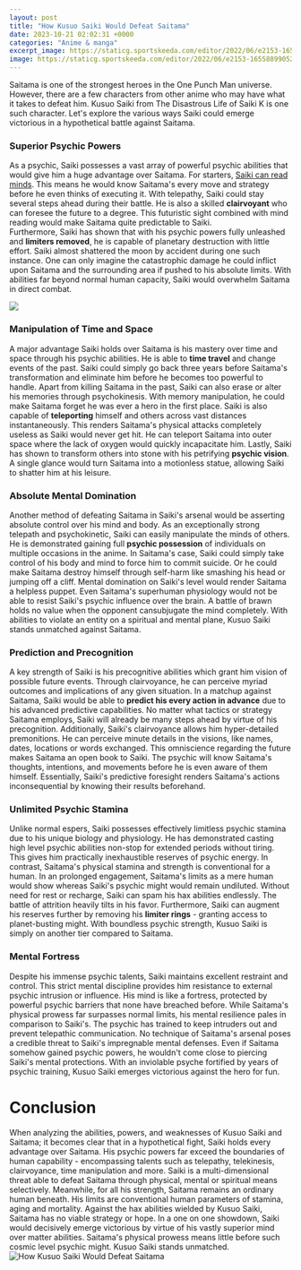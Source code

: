 ```yaml
---
layout: post
title: "How Kusuo Saiki Would Defeat Saitama"
date: 2023-10-21 02:02:31 +0000
categories: "Anime & manga"
excerpt_image: https://staticg.sportskeeda.com/editor/2022/06/e2153-16558899052841-1920.jpg
image: https://staticg.sportskeeda.com/editor/2022/06/e2153-16558899052841-1920.jpg
---
```


Saitama is one of the strongest heroes in the One Punch Man universe. However, there are a few characters from other anime who may have what it takes to defeat him. Kusuo Saiki from The Disastrous Life of Saiki K is one such character. Let's explore the various ways Saiki could emerge victorious in a hypothetical battle against Saitama.
### Superior Psychic Powers
As a psychic, Saiki possesses a vast array of powerful psychic abilities that would give him a huge advantage over Saitama. For starters, [Saiki can read minds](https://fistore.mysenprints.com/collection/ahl). This means he would know Saitama's every move and strategy before he even thinks of executing it. With telepathy, Saiki could stay several steps ahead during their battle. He is also a skilled **clairvoyant** who can foresee the future to a degree. This futuristic sight combined with mind reading would make Saitama quite predictable to Saiki.  
Furthermore, Saiki has shown that with his psychic powers fully unleashed and **limiters removed**, he is capable of planetary destruction with little effort. Saiki almost shattered the moon by accident during one such instance. One can only imagine the catastrophic damage he could inflict upon Saitama and the surrounding area if pushed to his absolute limits. With abilities far beyond normal human capacity, Saiki would overwhelm Saitama in direct combat.

![](https://static1.thegamerimages.com/wordpress/wp-content/uploads/2020/02/One-Punch-Man-A-Hero-Nobody-Knows-Saitama-Cover.jpg)
### Manipulation of Time and Space 
A major advantage Saiki holds over Saitama is his mastery over time and space through his psychic abilities. He is able to **time travel** and change events of the past. Saiki could simply go back three years before Saitama's transformation and eliminate him before he becomes too powerful to handle. Apart from killing Saitama in the past, Saiki can also erase or alter his memories through psychokinesis. With memory manipulation, he could make Saitama forget he was ever a hero in the first place.
Saiki is also capable of **teleporting** himself and others across vast distances instantaneously. This renders Saitama's physical attacks completely useless as Saiki would never get hit. He can teleport Saitama into outer space where the lack of oxygen would quickly incapacitate him. Lastly, Saiki has shown to transform others into stone with his petrifying **psychic vision**. A single glance would turn Saitama into a motionless statue, allowing Saiki to shatter him at his leisure.
### Absolute Mental Domination  
Another method of defeating Saitama in Saiki's arsenal would be asserting absolute control over his mind and body. As an exceptionally strong telepath and psychokinetic, Saiki can easily manipulate the minds of others. He is demonstrated gaining full **psychic possession** of individuals on multiple occasions in the anime. In Saitama's case, Saiki could simply take control of his body and mind to force him to commit suicide. Or he could make Saitama destroy himself through self-harm like smashing his head or jumping off a cliff. 
Mental domination on Saiki's level would render Saitama a helpless puppet. Even Saitama's superhuman physiology would not be able to resist Saiki's psychic influence over the brain. A battle of brawn holds no value when the opponent cansubjugate the mind completely. With abilities to violate an entity on a spiritual and mental plane, Kusuo Saiki stands unmatched against Saitama.
### Prediction and Precognition
A key strength of Saiki is his precognitive abilities which grant him vision of possible future events. Through clairvoyance, he can perceive myriad outcomes and implications of any given situation. In a matchup against Saitama, Saiki would be able to **predict his every action in advance** due to his advanced predictive capabilities. No matter what tactics or strategy Saitama employs, Saiki will already be many steps ahead by virtue of his precognition.
Additionally, Saiki's clairvoyance allows him hyper-detailed premonitions. He can perceive minute details in the visions, like names, dates, locations or words exchanged. This omniscience regarding the future makes Saitama an open book to Saiki. The psychic will know Saitama's thoughts, intentions, and movements before he is even aware of them himself. Essentially, Saiki's predictive foresight renders Saitama's actions inconsequential by knowing their results beforehand.
### Unlimited Psychic Stamina  
Unlike normal espers, Saiki possesses effectively limitless psychic stamina due to his unique biology and physiology. He has demonstrated casting high level psychic abilities non-stop for extended periods without tiring. This gives him practically inexhaustible reserves of psychic energy. In contrast, Saitama's physical stamina and strength is conventional for a human. 
In an prolonged engagement, Saitama's limits as a mere human would show whereas Saiki's psychic might would remain undiluted. Without need for rest or recharge, Saiki can spam his hax abilities endlessly. The battle of attrition heavily tilts in his favor. Furthermore, Saiki can augment his reserves further by removing his **limiter rings** - granting access to planet-busting might. With boundless psychic strength, Kusuo Saiki is simply on another tier compared to Saitama.
### Mental Fortress 
Despite his immense psychic talents, Saiki maintains excellent restraint and control. This strict mental discipline provides him resistance to external psychic intrusion or influence. His mind is like a fortress, protected by powerful psychic barriers that none have breached before. While Saitama's physical prowess far surpasses normal limits, his mental resilience pales in comparison to Saiki's.
The psychic has trained to keep intruders out and prevent telepathic communication. No technique of Saitama's arsenal poses a credible threat to Saiki's impregnable mental defenses. Even if Saitama somehow gained psychic powers, he wouldn't come close to piercing Saiki's mental protections. With an inviolable psyche fortified by years of psychic training, Kusuo Saiki emerges victorious against the hero for fun.
# Conclusion 
When analyzing the abilities, powers, and weaknesses of Kusuo Saiki and Saitama; it becomes clear that in a hypothetical fight, Saiki holds every advantage over Saitama. His psychic powers far exceed the boundaries of human capability - encompassing talents such as telepathy, telekinesis, clairvoyance, time manipulation and more. Saiki is a multi-dimensional threat able to defeat Saitama through physical, mental or spiritual means selectively. 
Meanwhile, for all his strength, Saitama remains an ordinary human beneath. His limits are conventional human parameters of stamina, aging and mortality. Against the hax abilities wielded by Kusuo Saiki, Saitama has no viable strategy or hope. In a one on one showdown, Saiki would decisively emerge victorious by virtue of his vastly superior mind over matter abilities. Saitama's physical prowess means little before such cosmic level psychic might. Kusuo Saiki stands unmatched.
![How Kusuo Saiki Would Defeat Saitama](https://staticg.sportskeeda.com/editor/2022/06/e2153-16558899052841-1920.jpg)